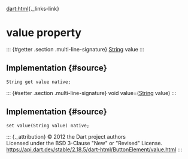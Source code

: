 [dart:html](../../dart-html/dart-html-library){._links-link}

value property
==============

::: {#getter .section .multi-line-signature}
[String](../../dart-core/string-class) value
:::

Implementation {#source}
--------------

``` {.language-dart data-language="dart"}
String get value native;
```

::: {#setter .section .multi-line-signature}
void value=([String](../../dart-core/string-class) value)
:::

Implementation {#source}
--------------

``` {.language-dart data-language="dart"}
set value(String value) native;
```

::: {._attribution}
© 2012 the Dart project authors\
Licensed under the BSD 3-Clause \"New\" or \"Revised\" License.\
<https://api.dart.dev/stable/2.18.5/dart-html/ButtonElement/value.html>
:::
